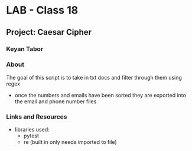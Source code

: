 # LAB - Class 18
## Project: Caesar Cipher

### Keyan Tabor


### About
The goal of this script is to take in txt docs and filter through them using regex 
- once the numbers and emails have been sorted they are exported into the email and phone number files
### Links and Resources
- libraries used:
  - pytest
  - re (built in only needs imported to file)
